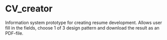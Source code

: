 # CV_creator
Information system prototype for creating resume development. Allows user fill in the fields, choose 1 of 3 design pattern and download the result as an PDF-file. 
